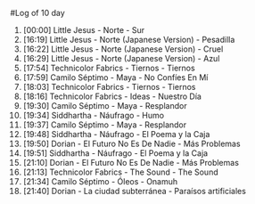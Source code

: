#Log of 10 day

1. [00:00] Little Jesus - Norte - Sur
1. [16:19] Little Jesus - Norte (Japanese Version) - Pesadilla
1. [16:22] Little Jesus - Norte (Japanese Version) - Cruel
1. [16:29] Little Jesus - Norte (Japanese Version) - Azul
1. [17:54] Technicolor Fabrics - Tiernos - Tiernos
1. [17:59] Camilo Séptimo - Maya - No Confíes En Mí
1. [18:03] Technicolor Fabrics - Tiernos - Tiernos
1. [18:16] Technicolor Fabrics - Ideas - Nuestro Día
1. [19:30] Camilo Séptimo - Maya - Resplandor
1. [19:34] Siddhartha - Náufrago - Humo
1. [19:37] Camilo Séptimo - Maya - Resplandor
1. [19:48] Siddhartha - Náufrago - El Poema y la Caja
1. [19:50] Dorian - El Futuro No Es De Nadie - Más Problemas
1. [19:51] Siddhartha - Náufrago - El Poema y la Caja
1. [21:10] Dorian - El Futuro No Es De Nadie - Más Problemas
1. [21:13] Technicolor Fabrics - The Sound - The Sound
1. [21:34] Camilo Séptimo - Óleos - Onamuh
1. [21:40] Dorian - La ciudad subterránea - Paraísos artificiales
